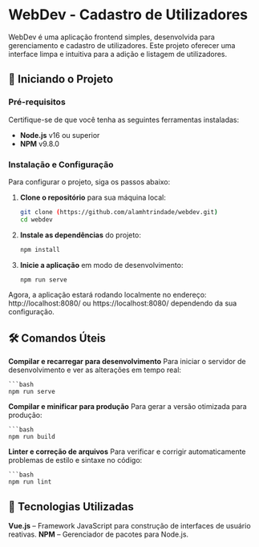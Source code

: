 # WebDev - Cadastro de Utilizadores

WebDev é uma aplicação frontend simples, desenvolvida para gerenciamento e cadastro de utilizadores. Este projeto oferecer uma interface limpa e intuitiva para a adição e listagem de utilizadores.

## 🚀 Iniciando o Projeto

### Pré-requisitos

Certifique-se de que você tenha as seguintes ferramentas instaladas:

- **Node.js** v16 ou superior
- **NPM** v9.8.0

### Instalação e Configuração

Para configurar o projeto, siga os passos abaixo:

1. **Clone o repositório** para sua máquina local:

   ```bash
   git clone (https://github.com/alamhtrindade/webdev.git)
   cd webdev

2. **Instale as dependências** do projeto:

    ```bash
    npm install

3. **Inicie a aplicação** em modo de desenvolvimento:

    ```bash
    npm run serve

Agora, a aplicação estará rodando localmente no endereço:
http://localhost:8080/ ou https://localhost:8080/ dependendo da sua configuração.


## 🛠️ Comandos Úteis

**Compilar e recarregar para desenvolvimento**
Para iniciar o servidor de desenvolvimento e ver as alterações em tempo real:
    
    ```bash
    npm run serve

**Compilar e minificar para produção**
Para gerar a versão otimizada para produção:
    
    ```bash
    npm run build

**Linter e correção de arquivos**
Para verificar e corrigir automaticamente problemas de estilo e sintaxe no código:
    
    ```bash
    npm run lint


## 🌱 Tecnologias Utilizadas

**Vue.js** – Framework JavaScript para construção de interfaces de usuário reativas.
**NPM** – Gerenciador de pacotes para Node.js.
